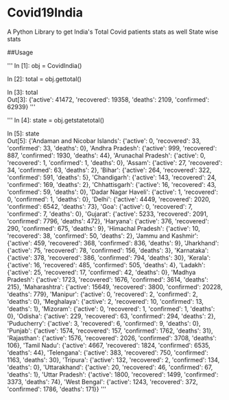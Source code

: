 # Covid19India
A Python Library to get India's Total Covid patients stats as well State wise stats


##Usage

'''
In [1]: obj = CovidIndia()                                                                                                                                                                                  

In [2]: total = obj.gettotal()                                                                                                                                                                              

In [3]: total                                                                                                                                                                                               
Out[3]: {'active': 41472, 'recovered': 19358, 'deaths': 2109, 'confirmed': 62939}
'''


'''
In [4]: state = obj.getstatetotal()                                                                                                                                                                         

In [5]: state                                                                                                                                                                                               
Out[5]: 
{'Andaman and Nicobar Islands': {'active': 0,
  'recovered': 33,
  'confirmed': 33,
  'deaths': 0},
 'Andhra Pradesh': {'active': 999,
  'recovered': 887,
  'confirmed': 1930,
  'deaths': 44},
 'Arunachal Pradesh': {'active': 0,
  'recovered': 1,
  'confirmed': 1,
  'deaths': 0},
 'Assam': {'active': 27, 'recovered': 34, 'confirmed': 63, 'deaths': 2},
 'Bihar': {'active': 264, 'recovered': 322, 'confirmed': 591, 'deaths': 5},
 'Chandigarh': {'active': 143, 'recovered': 24, 'confirmed': 169, 'deaths': 2},
 'Chhattisgarh': {'active': 16, 'recovered': 43, 'confirmed': 59, 'deaths': 0},
 'Dadar Nagar Haveli': {'active': 1,
  'recovered': 0,
  'confirmed': 1,
  'deaths': 0},
 'Delhi': {'active': 4449, 'recovered': 2020, 'confirmed': 6542, 'deaths': 73},
 'Goa': {'active': 0, 'recovered': 7, 'confirmed': 7, 'deaths': 0},
 'Gujarat': {'active': 5233,
  'recovered': 2091,
  'confirmed': 7796,
  'deaths': 472},
 'Haryana': {'active': 376, 'recovered': 290, 'confirmed': 675, 'deaths': 9},
 'Himachal Pradesh': {'active': 10,
  'recovered': 38,
  'confirmed': 50,
  'deaths': 2},
 'Jammu and Kashmir': {'active': 459,
  'recovered': 368,
  'confirmed': 836,
  'deaths': 9},
 'Jharkhand': {'active': 75, 'recovered': 78, 'confirmed': 156, 'deaths': 3},
 'Karnataka': {'active': 378,
  'recovered': 386,
  'confirmed': 794,
  'deaths': 30},
 'Kerala': {'active': 16, 'recovered': 485, 'confirmed': 505, 'deaths': 4},
 'Ladakh': {'active': 25, 'recovered': 17, 'confirmed': 42, 'deaths': 0},
 'Madhya Pradesh': {'active': 1723,
  'recovered': 1676,
  'confirmed': 3614,
  'deaths': 215},
 'Maharashtra': {'active': 15649,
  'recovered': 3800,
  'confirmed': 20228,
  'deaths': 779},
 'Manipur': {'active': 0, 'recovered': 2, 'confirmed': 2, 'deaths': 0},
 'Meghalaya': {'active': 2, 'recovered': 10, 'confirmed': 13, 'deaths': 1},
 'Mizoram': {'active': 0, 'recovered': 1, 'confirmed': 1, 'deaths': 0},
 'Odisha': {'active': 229, 'recovered': 63, 'confirmed': 294, 'deaths': 2},
 'Puducherry': {'active': 3, 'recovered': 6, 'confirmed': 9, 'deaths': 0},
 'Punjab': {'active': 1574, 'recovered': 157, 'confirmed': 1762, 'deaths': 31},
 'Rajasthan': {'active': 1576,
  'recovered': 2026,
  'confirmed': 3708,
  'deaths': 106},
 'Tamil Nadu': {'active': 4667,
  'recovered': 1824,
  'confirmed': 6535,
  'deaths': 44},
 'Telengana': {'active': 383,
  'recovered': 750,
  'confirmed': 1163,
  'deaths': 30},
 'Tripura': {'active': 132, 'recovered': 2, 'confirmed': 134, 'deaths': 0},
 'Uttarakhand': {'active': 20, 'recovered': 46, 'confirmed': 67, 'deaths': 1},
 'Uttar Pradesh': {'active': 1800,
  'recovered': 1499,
  'confirmed': 3373,
  'deaths': 74},
 'West Bengal': {'active': 1243,
  'recovered': 372,
  'confirmed': 1786,
  'deaths': 171}}
'''
